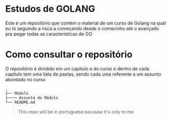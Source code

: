 # Estudos de GOLANG

Este é um repositório que contém o material de um curso de Golang na qual eu to 
seguindo a risca a começando desde o comecinho até o avançado pra pegar todas as características de GO

# Como consultar o repositório

O repositório é dividido em um capitulo e do curso e dentro de cada capitulo tem uma lista de pastas,
sendo cada uma referente a um assunto abordado no curso


    .
    ├── Módulo
    ├──── Assunto do Módulo
    └── README.md

> This repo will be in portuguese because it's only to me
